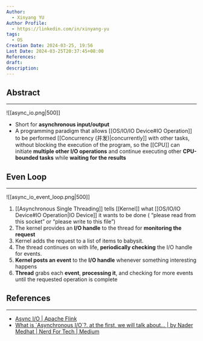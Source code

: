 ```yaml
---
Author:
  - Xinyang YU
Author Profile:
  - https://linkedin.com/in/xinyang-yu
tags:
  - OS
Creation Date: 2024-03-25, 19:56
Last Date: 2024-03-25T20:37:45+08:00
References: 
draft: 
description: 
---
```

## Abstract
---
![[async_io.png|500]]
- Short for **asynchronous input/output**
- A programming paradigm that allows [[OS/IO/IO Device#IO Operation]] to be performed [[Concurrency (并发)|concurrently]] with other tasks, without blocking the execution of the program, so the [[CPU]] can initiate **multiple other I/O operations** and continue executing other **CPU-bounded tasks** while **waiting for the results** 

## Even Loop
---
![[async_io_event_loop.png|500]]
1. [[Asynchronous Single Threading]] tells [[Kernel]] what [[OS/IO/IO Device#IO Operation|IO Device]] it wants to be done ( “please read from this socket” or “please write to this file”)
2. The kernel provides an **I/O handle** to the thread for **monitoring the request**
3. Kernel adds the request to a list of items to babysit.
4. The thread continues on with life, **periodically checking** the I/O handle for events.
5. **Kernel posts an event** to the **I/O handle** whenever something interesting happens
6. **Thread** grabs each **event**, **processing it**, and checking for more events until the requested operation is complete



## References
---
- [Async I/O | Apache Flink](https://nightlies.apache.org/flink/flink-docs-release-1.18/docs/dev/datastream/operators/asyncio/)
- [What is \`Asynchronous I/O\`?. at the first, we will talk about… | by Nader Medhat | Nerd For Tech | Medium](https://medium.com/nerd-for-tech/what-is-asynchronous-i-o-b37994359471)